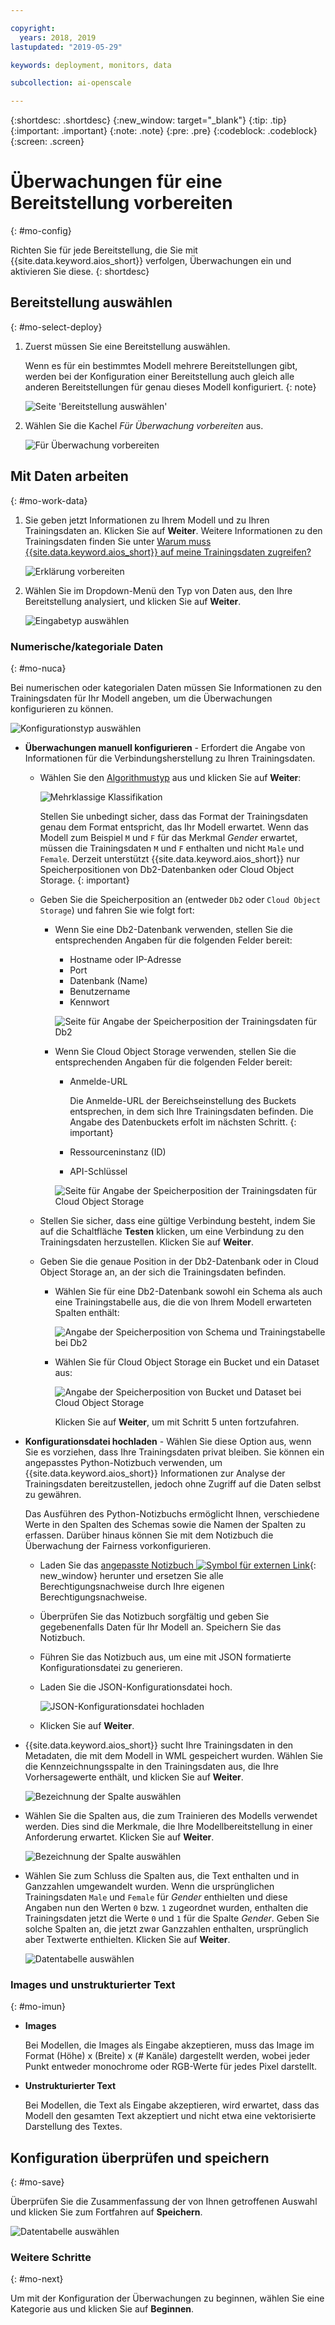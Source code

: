 ```yaml
---

copyright:
  years: 2018, 2019
lastupdated: "2019-05-29"

keywords: deployment, monitors, data

subcollection: ai-openscale

---
```


{:shortdesc: .shortdesc}
{:new_window: target="_blank"}
{:tip: .tip}
{:important: .important}
{:note: .note}
{:pre: .pre}
{:codeblock: .codeblock}
{:screen: .screen}

# Überwachungen für eine Bereitstellung vorbereiten
{: #mo-config}

Richten Sie für jede Bereitstellung, die Sie mit {{site.data.keyword.aios_short}} verfolgen, Überwachungen ein und aktivieren Sie diese.
{: shortdesc}

## Bereitstellung auswählen
{: #mo-select-deploy}

1.  Zuerst müssen Sie eine Bereitstellung auswählen.

    Wenn es für ein bestimmtes Modell mehrere Bereitstellungen gibt, werden bei der Konfiguration einer Bereitstellung auch gleich alle anderen Bereitstellungen für genau dieses Modell konfiguriert.
    {: note}

    ![Seite 'Bereitstellung auswählen'](images/config-select-deploy.png)

1.  Wählen Sie die Kachel *Für Überwachung vorbereiten* aus.

    ![Für Überwachung vorbereiten](images/config-prep-monitor.png)

## Mit Daten arbeiten
{: #mo-work-data}

1.  Sie geben jetzt Informationen zu Ihrem Modell und zu Ihren Trainingsdaten an. Klicken Sie auf **Weiter**. Weitere Informationen zu den Trainingsdaten finden Sie unter [Warum muss {{site.data.keyword.aios_short}} auf meine Trainingsdaten zugreifen?](/docs/services/ai-openscale?topic=ai-openscale-trainingdata#trainingdata)

    ![Erklärung vorbereiten](images/config-what-monitor.png)

1.  Wählen Sie im Dropdown-Menü den Typ von Daten aus, den Ihre Bereitstellung analysiert, und klicken Sie auf **Weiter**.

    ![Eingabetyp auswählen](images/config-input-monitor.png)

### Numerische/kategoriale Daten
{: #mo-nuca}

Bei numerischen oder kategorialen Daten müssen Sie Informationen zu den Trainingsdaten für Ihr Modell angeben, um die Überwachungen konfigurieren zu können.

  ![Konfigurationstyp auswählen](images/config-manual-monitor.png)

- **Überwachungen manuell konfigurieren** - Erfordert die Angabe von Informationen für die Verbindungsherstellung zu Ihren Trainingsdaten.

    - Wählen Sie den [Algorithmustyp](/docs/services/ai-openscale?topic=ai-openscale-acc-monitor#acc-understand) aus und klicken Sie auf **Weiter**:

      ![Mehrklassige Klassifikation](images/multiclass.png)

      Stellen Sie unbedingt sicher, dass das Format der Trainingsdaten genau dem Format entspricht, das Ihr Modell erwartet. Wenn das Modell zum Beispiel `M` und `F` für das Merkmal *Gender* erwartet, müssen die Trainingsdaten `M` und `F` enthalten und nicht `Male` und `Female`. Derzeit unterstützt {{site.data.keyword.aios_short}} nur Speicherpositionen von Db2-Datenbanken oder Cloud Object Storage.
        {: important}

    - Geben Sie die Speicherposition an (entweder `Db2` oder `Cloud Object Storage`) und fahren Sie wie folgt fort:

        - Wenn Sie eine Db2-Datenbank verwenden, stellen Sie die entsprechenden Angaben für die folgenden Felder bereit:

            - Hostname oder IP-Adresse
            - Port
            - Datenbank (Name)
            - Benutzername
            - Kennwort

            ![Seite für Angabe der Speicherposition der Trainingsdaten für Db2](images/config-train-db2-monitor.png)

        - Wenn Sie Cloud Object Storage verwenden, stellen Sie die entsprechenden Angaben für die folgenden Felder bereit:

            - Anmelde-URL

              Die Anmelde-URL der Bereichseinstellung des Buckets entsprechen, in dem sich Ihre Trainingsdaten befinden. Die Angabe des Datenbuckets erfolt im nächsten Schritt.
              {: important}

            - Ressourceninstanz (ID)
            - API-Schlüssel

            ![Seite für Angabe der Speicherposition der Trainingsdaten für Cloud Object Storage](images/config-train-cos-monitor.png)

    - Stellen Sie sicher, dass eine gültige Verbindung besteht, indem Sie auf die Schaltfläche **Testen** klicken, um eine Verbindung zu den Trainingsdaten herzustellen. Klicken Sie auf **Weiter**.

    - Geben Sie die genaue Position in der Db2-Datenbank oder in Cloud Object Storage an, an der sich die Trainingsdaten befinden.

        - Wählen Sie für eine Db2-Datenbank sowohl ein Schema als auch eine Trainingstabelle aus, die die von Ihrem Modell erwarteten Spalten enthält:

          ![Angabe der Speicherposition von Schema und Trainingstabelle bei Db2](images/fair-config-table-db2.png)

        - Wählen Sie für Cloud Object Storage ein Bucket und ein Dataset aus:

          ![Angabe der Speicherposition von Bucket und Dataset bei Cloud Object Storage](images/fair-config-dset-cos.png)

          Klicken Sie auf **Weiter**, um mit Schritt 5 unten fortzufahren.

- **Konfigurationsdatei hochladen** - Wählen Sie diese Option aus, wenn Sie es vorziehen, dass Ihre Trainingsdaten privat bleiben. Sie können ein angepasstes Python-Notizbuch verwenden, um {{site.data.keyword.aios_short}} Informationen zur Analyse der Trainingsdaten bereitzustellen, jedoch ohne Zugriff auf die Daten selbst zu gewähren.

  Das Ausführen des Python-Notizbuchs ermöglicht Ihnen, verschiedene Werte in den Spalten des Schemas sowie die Namen der Spalten zu erfassen. Darüber hinaus können Sie mit dem Notizbuch die Überwachung der Fairness vorkonfigurieren.

    - Laden Sie das [angepasste Notizbuch ![Symbol für externen Link](../../icons/launch-glyph.svg "Symbol für externen Link")](https://github.com/IBM-Watson/aios-data-distribution/blob/master/training_statistics_notebook.ipynb){: new_window} herunter und ersetzen Sie alle Berechtigungsnachweise durch Ihre eigenen Berechtigungsnachweise.

    - Überprüfen Sie das Notizbuch sorgfältig und geben Sie gegebenenfalls Daten für Ihr Modell an. Speichern Sie das Notizbuch.

    - Führen Sie das Notizbuch aus, um eine mit JSON formatierte Konfigurationsdatei zu generieren.

    - Laden Sie die JSON-Konfigurationsdatei hoch.

        ![JSON-Konfigurationsdatei hochladen](images/config-json-monitor.png)

    - Klicken Sie auf **Weiter**.

- {{site.data.keyword.aios_short}} sucht Ihre Trainingsdaten in den Metadaten, die mit dem Modell in WML gespeichert wurden. Wählen Sie die Kennzeichnungsspalte in den Trainingsdaten aus, die Ihre Vorhersagewerte enthält, und klicken Sie auf **Weiter**.

  ![Bezeichnung der Spalte auswählen](images/fair-config-column.png)

- Wählen Sie die Spalten aus, die zum Trainieren des Modells verwendet werden. Dies sind die Merkmale, die Ihre Modellbereitstellung in einer Anforderung erwartet. Klicken Sie auf **Weiter**.

    ![Bezeichnung der Spalte auswählen](images/explain-select-column.png)

- Wählen Sie zum Schluss die Spalten aus, die Text enthalten und in Ganzzahlen umgewandelt wurden. Wenn die ursprünglichen Trainingsdaten `Male` und `Female` für *Gender* enthielten und diese Angaben nun den Werten `0` bzw. `1` zugeordnet wurden, enthalten die Trainingsdaten jetzt die Werte `0` und `1` für die Spalte *Gender*. Geben Sie solche Spalten an, die jetzt zwar Ganzzahlen enthalten, ursprünglich aber Textwerte enthielten. Klicken Sie auf **Weiter**.

    ![Datentabelle auswählen](images/explain-text-column.png)

### Images und unstrukturierter Text
{: #mo-imun}

- **Images**

  Bei Modellen, die Images als Eingabe akzeptieren, muss das Image im Format (Höhe) x (Breite) x (# Kanäle) dargestellt werden, wobei jeder Punkt entweder monochrome oder RGB-Werte für jedes Pixel darstellt.

- **Unstrukturierter Text**

   Bei Modellen, die Text als Eingabe akzeptieren, wird erwartet, dass das Modell den gesamten Text akzeptiert und nicht etwa eine vektorisierte Darstellung des Textes.

## Konfiguration überprüfen und speichern
{: #mo-save}

Überprüfen Sie die Zusammenfassung der von Ihnen getroffenen Auswahl und klicken Sie zum Fortfahren auf **Speichern**.

  ![Datentabelle auswählen](images/config-summary-monitor.png)

### Weitere Schritte
{: #mo-next}

Um mit der Konfiguration der Überwachungen zu beginnen, wählen Sie eine Kategorie aus und klicken Sie auf **Beginnen**.
